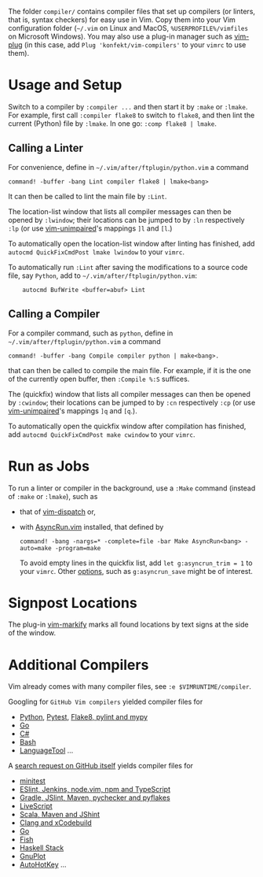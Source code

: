 The folder `compiler/` contains compiler files that set up compilers (or linters, that is, syntax checkers) for easy use in Vim.
Copy them into your Vim configuration folder (`~/.vim` on Linux and MacOS, `%USERPROFILE%/vimfiles` on Microsoft Windows).
You may also use a plug-in manager such as [vim-plug](https://github.com/junegunn/vim-plug) (in this case, add `Plug 'konfekt/vim-compilers'` to your `vimrc` to use them).

# Usage and Setup

Switch to a compiler by `:compiler ...` and then start it by `:make` or `:lmake`.
For example, first call `:compiler flake8` to switch to `flake8`, and then lint the current (Python) file by `:lmake`.
In one go: `:comp flake8 | lmake`.

## Calling a Linter

For convenience, define in `~/.vim/after/ftplugin/python.vim` a command

```vim
command! -buffer -bang Lint compiler flake8 | lmake<bang>
```

It can then be called to lint the main file by `:Lint`.

The location-list window that lists all compiler messages can then be opened by `:lwindow`;
their locations can be jumped to by `:ln` respectively `:lp` (or use [vim-unimpaired](https://github.com/tpope/vim-unimpaired)'s mappings `]l` and `[l`.)

To automatically open the location-list window after linting has finished, add `autocmd QuickFixCmdPost lmake lwindow` to your `vimrc`.

To automatically run `:Lint` after saving the modifications to a source code file, say `Python`, add to `~/.vim/after/ftplugin/python.vim`:

```vim
    autocmd BufWrite <buffer=abuf> Lint
```

## Calling a Compiler

For a compiler command, such as `python`, define in `~/.vim/after/ftplugin/python.vim` a command

```vim
command! -buffer -bang Compile compiler python | make<bang>.
```

that can then be called to compile the main file.
For example, if it is the one of the currently open buffer, then `:Compile %:S` suffices.

The (quickfix) window that lists all compiler messages can then be opened by `:cwindow`;
their locations can be jumped to by `:cn` respectively `:cp` (or use [vim-unimpaired](https://github.com/tpope/vim-unimpaired)'s mappings `]q` and `[q`.).

To automatically open the quickfix window after compilation has finished, add `autocmd QuickFixCmdPost make cwindow` to your `vimrc`.

# Run as Jobs

To run a linter or compiler in the background, use a `:Make` command (instead of `:make` or `:lmake`), such as

- that of [vim-dispatch](https://github.com/tpope/vim-dispatch) or,
- with [AsyncRun.vim](https://github.com/skywind3000/asyncrun.vim/) installed, that defined by

    ```vim
    command! -bang -nargs=* -complete=file -bar Make AsyncRun<bang> -auto=make -program=make
    ```

    To avoid empty lines in the quickfix list, add `let g:asyncrun_trim = 1` to your `vimrc`.
    Other [options](https://github.com/skywind3000/asyncrun.vim/wiki/Options), such as `g:asyncrun_save` might be of interest.

# Signpost Locations

The plug-in [vim-markify](https://github.com/dhruvasagar/vim-markify) marks all found locations by text signs at the side of the window.

# Additional Compilers

Vim already comes with many compiler files, see `:e $VIMRUNTIME/compiler`.

Googling for `GitHub Vim compilers` yielded compiler files for

- [Python](https://github.com/aliev/vim-compiler-python/), [Pytest](https://github.com/tartansandal/vim-compiler-pytest), [Flake8, pylint and mypy](https://github.com/drgarcia1986/python-compilers.vim)
- [Go](https://github.com/rjohnsondev/vim-compiler-go)
- [C#](https://github.com/Chiel92/vim-csharp-compiler-plugin)
- [Bash](https://github.com/congma/vim-compiler-checkbashisms)
- [LanguageTool](https://github.com/Konfekt/vim-langtool) ...

A [search request on GitHub itself](https://github.com/search?p=2&q=current_compiler++NOT+Maintainer+extension%3Avim+path%3Acompiler%2F+language%3A%22Vim+script%22&type=Code) yields compiler files for

- [minitest](https://github.com/dmcinnes/vimfiles/blob/master/compiler/minitest.vim)
- [ESlint, Jenkins, node.vim, npm and TypeScript](https://github.com/zhoudaxia2016/vim-profile/tree/master/compiler)
- [Gradle, JSlint, Maven, pychecker and pyflakes](https://github.com/niklasl/vimheap/tree/master/compiler)
- [LiveScript](https://github.com/determin1st/vim-lsx/blob/master/compiler/ls.vim)
- [Scala, Maven and JShint](https://github.com/salomvary/vimfiles/tree/master/compiler)
- [Clang and xCodebuild](https://github.com/zokeefe/vim/tree/master/compiler)
- [Go](https://github.com/arp242/gopher.vim/blob/master/compiler)
- [Fish](https://github.com/dag/vim-fish/blob/master/compiler/fish.vim)
- [Haskell Stack](https://github.com/pbrisbin/vim-compiler-stack)
- [GnuPlot](https://github.com/gagbo/vim-gnuplot/tree/master/compiler)
- [AutoHotKey](https://github.com/valacar/vimfiles/blob/master/compiler/autohotkey.vim) ...

